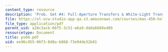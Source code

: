 ```yaml
---
content_type: resource
description: 'Prob. Set #4: Full-Aperture Transfers & White-Light Transmission Holograms'
file: https://ol-ocw-studio-app-qa.s3.amazonaws.com/courses/mas-450-holographic-imaging-spring-2003/ee96c45506f38d8ab86873e94de32b81_ps04.pdf
file_type: application/pdf
parent_uid: a28c3acb-66f5-3c51-e6a9-ddda6689e409
resourcetype: Document
title: ps04.pdf
uid: ee96c455-06f3-8d8a-b868-73e94de32b81
---
```

